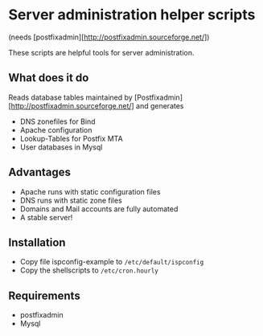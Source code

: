 Server administration helper scripts
====================================
(needs [postfixadmin][http://postfixadmin.sourceforge.net/])

These scripts are helpful tools for server administration.

What does it do
------------
Reads database tables maintained by [Postfixadmin][http://postfixadmin.sourceforge.net/] and generates
- DNS zonefiles for Bind
- Apache configuration
- Lookup-Tables for Postfix MTA
- User databases in Mysql

Advantages
----------

- Apache runs with static configuration files
- DNS runs with static zone files
- Domains and Mail accounts are fully automated
- A stable server!


Installation
------------

- Copy file ispconfig-example to `/etc/default/ispconfig`
- Copy the shellscripts to `/etc/cron.hourly`
    

Requirements
-----
- postfixadmin
- Mysql
